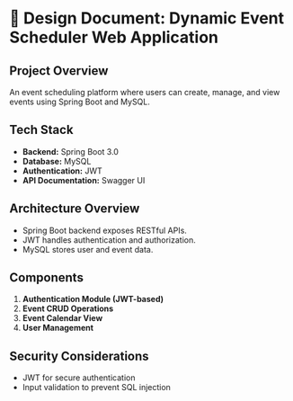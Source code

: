 
# 📄 Design Document: Dynamic Event Scheduler Web Application

## Project Overview
An event scheduling platform where users can create, manage, and view events using Spring Boot and MySQL.

## Tech Stack
- **Backend:** Spring Boot 3.0
- **Database:** MySQL
- **Authentication:** JWT
- **API Documentation:** Swagger UI

## Architecture Overview
- Spring Boot backend exposes RESTful APIs.
- JWT handles authentication and authorization.
- MySQL stores user and event data.

## Components
1. **Authentication Module (JWT-based)**
2. **Event CRUD Operations**
3. **Event Calendar View**
4. **User Management**

## Security Considerations
- JWT for secure authentication
- Input validation to prevent SQL injection
